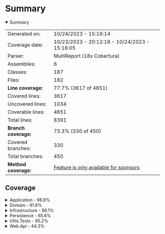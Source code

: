 # Summary
<details open><summary>Summary</summary>

|||
|:---|:---|
| Generated on: | 10/24/2023 - 15:16:14 |
| Coverage date: | 10/23/2023 - 20:12:18 - 10/24/2023 - 15:16:05 |
| Parser: | MultiReport (18x Cobertura) |
| Assemblies: | 6 |
| Classes: | 187 |
| Files: | 182 |
| **Line coverage:** | 77.7% (3617 of 4651) |
| Covered lines: | 3617 |
| Uncovered lines: | 1034 |
| Coverable lines: | 4651 |
| Total lines: | 8391 |
| **Branch coverage:** | 73.3% (330 of 450) |
| Covered branches: | 330 |
| Total branches: | 450 |
| **Method coverage:** | [Feature is only available for sponsors](https://reportgenerator.io/pro) |

</details>

## Coverage
<details><summary>Application - 98.8%</summary>

|**Name**|**Line**|**Branch**|
|:---|---:|---:|
|**Application**|**98.8%**|**96.9%**|
|Application.ApplicationDependency|100%||
|Application.UseCases.Clients.CreateClient.CreateClientUseCase|100%|100%|
|Application.UseCases.Clients.CreateClient.Errors.ClientRegistrationDocument<br/>IdAlreadyExistsError|100%||
|Application.UseCases.Clients.CreateClient.Errors.ClientRegistrationEmailAlr<br/>eadyExistsError|100%||
|Application.UseCases.Clients.CreateClient.Errors.ClientRegistrationWithoutE<br/>mailError|100%||
|Application.UseCases.Clients.GetAllClients.GetAllClientsUseCase|100%|100%|
|Application.UseCases.Clients.GetClientById.GetClientByIdUseCase|100%|100%|
|Application.UseCases.Common.Constants.Images|100%||
|Application.UseCases.Common.Errors.ClientNotFoundError|100%||
|Application.UseCases.Common.Errors.ProductCategoryNotFoundError|100%||
|Application.UseCases.Common.Errors.ProductNotFoundError|100%||
|Application.UseCases.Orders.AddOrderItem.AddOrderItemUseCase|100%|90%|
|Application.UseCases.Orders.AddOrderItem.Errors.OrderItemAlreadyExistsError|100%||
|Application.UseCases.Orders.CheckoutOrder.CheckoutOrderUseCase|100%|100%|
|Application.UseCases.Orders.CheckoutOrder.Errors.OrderStatusInvalidToBePaid<br/>Error|100%||
|Application.UseCases.Orders.CheckoutOrder.Errors.OrderWithoutMinimumItemsEr<br/>ror|100%||
|Application.UseCases.Orders.CheckoutOrder.Errors.PaymentAlreadyExistsForOrd<br/>erError|100%||
|Application.UseCases.Orders.Common.Errors.InvalidOrderStatusError|100%||
|Application.UseCases.Orders.Common.Errors.OrderNotFoundError|100%||
|Application.UseCases.Orders.CreateOrder.CreateOrderUseCase|90.9%|75%|
|Application.UseCases.Orders.CreateOrder.Errors.OrderOnGoingForClientError|0%||
|Application.UseCases.Orders.GetOrderById.GetOrderByIdUseCase|100%|100%|
|Application.UseCases.Orders.GetOrdersByStatus.GetOrdersByStatusUseCase|100%|100%|
|Application.UseCases.Orders.UpdateOrderStatus.UpdateOrderStatusUseCase|100%|87.5%|
|Application.UseCases.ProductCategories.CreateProductCategory.CreateProductC<br/>ategoryUseCase|100%|100%|
|Application.UseCases.ProductCategories.DeleteProductCategory.DeleteProductC<br/>ategoryUseCase|100%|100%|
|Application.UseCases.ProductCategories.GetAllProductCategories.GetAllProduc<br/>tCategoriesUseCase|100%|100%|
|Application.UseCases.ProductCategories.GetProductCategoryById.GetProductCat<br/>egoryByIdUseCase|100%|100%|
|Application.UseCases.ProductCategories.UpdateProductCategory.UpdateProductC<br/>ategoryUseCase|100%|100%|
|Application.UseCases.Products.CreateProduct.CreateProductUseCase|100%|100%|
|Application.UseCases.Products.DeleteProduct.DeleteProductUseCase|100%|100%|
|Application.UseCases.Products.GetAllProducts.GetAllProductsUseCase|100%|100%|
|Application.UseCases.Products.GetProductById.GetProductByIdUseCase|100%|100%|
|Application.UseCases.Products.GetProductImage.Errors.ProductImageNotFountEr<br/>ror|100%||
|Application.UseCases.Products.GetProductImage.GetProductImageUseCase|100%|100%|
|Application.UseCases.Products.GetProductsByCategory.GetProductsByCategoryUs<br/>eCase|100%|100%|
|Application.UseCases.Products.UpdateProduct.UpdateProductUseCase|100%|100%|
|Application.UseCases.Products.UploadProductImage.Errors.ProductImageInvalid<br/>ExtensionError|100%||
|Application.UseCases.Products.UploadProductImage.UploadProductImageUseCase|100%|100%|

</details>
<details><summary>Domain - 91.8%</summary>

|**Name**|**Line**|**Branch**|
|:---|---:|---:|
|**Domain**|**91.8%**|**85.5%**|
|Domain.Entities.ClientAggregate.Client|100%|100%|
|Domain.Entities.ClientAggregate.Errors.EmailInvalidAddressError|100%||
|Domain.Entities.ClientAggregate.Errors.FullNameInvalidLengthError|100%||
|Domain.Entities.ClientAggregate.Errors.FullNameMissingFirstNameError|100%||
|Domain.Entities.ClientAggregate.Errors.InvalidDocumentIdError|100%||
|Domain.Entities.ClientAggregate.Validators.CpfValidator|100%|100%|
|Domain.Entities.ClientAggregate.ValueObjects.ClientId|100%||
|Domain.Entities.ClientAggregate.ValueObjects.DocumentId|100%|100%|
|Domain.Entities.ClientAggregate.ValueObjects.DocumentIdExtensions|100%|50%|
|Domain.Entities.ClientAggregate.ValueObjects.Email|100%|100%|
|Domain.Entities.ClientAggregate.ValueObjects.EmailExtensions|100%|50%|
|Domain.Entities.ClientAggregate.ValueObjects.FullName|100%|100%|
|Domain.Entities.ClientAggregate.ValueObjects.FullNameExtensions|100%|50%|
|Domain.Entities.OrderAggregate.Errors.OrderAlreadyWithStatusError|100%||
|Domain.Entities.OrderAggregate.Errors.OrderInvalidStatusTransitionError|100%||
|Domain.Entities.OrderAggregate.Errors.OrderItemInvalidQuantityError|100%||
|Domain.Entities.OrderAggregate.Errors.PaymentAlreadyWithStatusError|100%||
|Domain.Entities.OrderAggregate.Errors.PaymentInvalidStatusTransitionError|100%||
|Domain.Entities.OrderAggregate.Order|100%|100%|
|Domain.Entities.OrderAggregate.OrderItem|94.4%|83.3%|
|Domain.Entities.OrderAggregate.Payment|100%|100%|
|Domain.Entities.OrderAggregate.ValueObjects.OrderId|100%||
|Domain.Entities.OrderAggregate.ValueObjects.OrderItemId|57.1%||
|Domain.Entities.OrderAggregate.ValueObjects.PaymentId|100%||
|Domain.Entities.OrderAggregate.ValueObjects.TrackId|100%||
|Domain.Entities.ProductAggregate.Errors.MoneyInvalidAmountError|100%||
|Domain.Entities.ProductAggregate.Errors.MoneyInvalidCurrencyError|100%||
|Domain.Entities.ProductAggregate.Errors.ProductCategoryDescriptionInvalidEr<br/>ror|100%||
|Domain.Entities.ProductAggregate.Errors.ProductCategoryDescriptionMaxLength<br/>Error|100%||
|Domain.Entities.ProductAggregate.Errors.StockInvalidQuantityError|100%||
|Domain.Entities.ProductAggregate.Product|100%|87.5%|
|Domain.Entities.ProductAggregate.ProductCategory|100%|100%|
|Domain.Entities.ProductAggregate.Stock|92.8%|100%|
|Domain.Entities.ProductAggregate.ValueObjects.Money|100%|100%|
|Domain.Entities.ProductAggregate.ValueObjects.ProductCategoryId|100%||
|Domain.Entities.ProductAggregate.ValueObjects.ProductId|100%||
|Domain.Entities.ProductAggregate.ValueObjects.StockId|57.1%||
|Domain.UseCases.Clients.Common.Responses.ClientResponse|100%|100%|
|Domain.UseCases.Clients.CreateClient.Requests.CreateClientRequest|100%||
|Domain.UseCases.Clients.GetClientById.Requests.GetClientByIdRequest|100%||
|Domain.UseCases.Orders.AddOrderItem.Requests.AddOrderItemRequest|100%||
|Domain.UseCases.Orders.CheckoutOrder.Requests.CheckoutOrderRequest|100%||
|Domain.UseCases.Orders.CheckoutOrder.Responses.CheckoutOrderResponse|100%||
|Domain.UseCases.Orders.Common.Responses.OrderItemResponse|80.7%|50%|
|Domain.UseCases.Orders.Common.Responses.OrderResponse|65.2%|0%|
|Domain.UseCases.Orders.Common.Responses.OrderTrackingDataResponse|100%||
|Domain.UseCases.Orders.Common.Responses.OrderTrackingResponse|100%||
|Domain.UseCases.Orders.Common.Responses.PaymentResponse|0%|0%|
|Domain.UseCases.Orders.CreateOrder.Requests.CreateOrderRequest|100%||
|Domain.UseCases.Orders.GetOrderById.Requests.GetOrderByIdRequest|100%||
|Domain.UseCases.Orders.GetOrdersByStatus.Requests.GetOrdersByStatusRequest|100%||
|Domain.UseCases.Orders.UpdateOrderStatus.Requests.UpdateOrderStatusRequest|100%||
|Domain.UseCases.ProductCategories.Common.Responses.ProductCategoryResponse|100%||
|Domain.UseCases.ProductCategories.CreateProductCategory.Request.CreateProdu<br/>ctCategoryRequest|100%||
|Domain.UseCases.ProductCategories.DeleteProductCategory.Request.DeleteProdu<br/>ctCategoryRequest|100%||
|Domain.UseCases.ProductCategories.GetProductCategoryById.Request.GetProduct<br/>CategoryByIdRequest|100%||
|Domain.UseCases.ProductCategories.UpdateProductCategory.Request.UpdateProdu<br/>ctCategoryRequest|100%||
|Domain.UseCases.Products.Common.Responses.ProductResponse|100%||
|Domain.UseCases.Products.CreateProduct.Requests.CreateProductRequest|100%||
|Domain.UseCases.Products.DeleteProduct.Requests.DeleteProductRequest|100%||
|Domain.UseCases.Products.GetProductById.Requests.GetProductByIdRequest|100%||
|Domain.UseCases.Products.GetProductImage.Requests.GetProductImageRequest|100%||
|Domain.UseCases.Products.GetProductsByCategory.Requests.GetProductsByCatego<br/>ryRequest|100%||
|Domain.UseCases.Products.UpdateProduct.Requests.UpdateProductRequest|100%||
|Domain.UseCases.Products.UploadProductImage.Requests.UploadProductImageRequ<br/>est|100%||
|System.Text.RegularExpressions.Generated|84.4%|73.2%|

</details>
<details><summary>Infrastructure - 96.1%</summary>

|**Name**|**Line**|**Branch**|
|:---|---:|---:|
|**Infrastructure**|**96.1%**|**100%**|
|Infrastructure.Common.Extensions.QueryableExtensions|100%|100%|
|Infrastructure.InfrastructureDependency|100%||
|Infrastructure.Repositories.ClientRepository|100%||
|Infrastructure.Repositories.OrderRepository|85.3%||
|Infrastructure.Repositories.PaymentRepository|100%||
|Infrastructure.Repositories.ProductCategoryRepository|100%||
|Infrastructure.Repositories.ProductRepository|100%||

</details>
<details><summary>Persistence - 65.6%</summary>

|**Name**|**Line**|**Branch**|
|:---|---:|---:|
|**Persistence**|**65.6%**|**100%**|
|Persistence.AppDbContext|90%|100%|
|Persistence.Configurations.ClientEntityTypeConfiguration|100%||
|Persistence.Configurations.OrderEntityTypeConfiguration|100%||
|Persistence.Configurations.OrderItemEntityTypeConfiguration|100%||
|Persistence.Configurations.PaymentEntityTypeConfiguration|100%||
|Persistence.Configurations.ProductCategoryEntityTypeConfiguration|100%||
|Persistence.Configurations.ProductEntityTypeConfiguration|100%||
|Persistence.Configurations.StockEntityTypeConfiguration|100%||
|Persistence.Migrations.AppDbContextModelSnapshot|0%||
|Persistence.Migrations.InitialCreateDb|97.3%||
|Persistence.PersistenceDependency|100%||

</details>
<details><summary>Utils.Tests - 95.2%</summary>

|**Name**|**Line**|**Branch**|
|:---|---:|---:|
|**Utils.Tests**|**95.2%**|**50%**|
|Utils.Tests.Builders.Api.ClientEndpoint.Requests.CreateClientEndpointReques<br/>tBuilder|100%||
|Utils.Tests.Builders.Api.ClientEndpoint.Responses.ClientEndpointResponseBui<br/>lder|100%||
|Utils.Tests.Builders.Api.ProductCategoryEndpoint.Requests.CreateProductCate<br/>goryEndpointRequestBuilder|100%||
|Utils.Tests.Builders.Api.ProductCategoryEndpoint.Responses.ProductCategoryE<br/>ndpointResponseBuilder|100%||
|Utils.Tests.Builders.Api.ProductEndpoint.Requests.CreateProductEndpointRequ<br/>estBuilder|100%||
|Utils.Tests.Builders.Api.ProductEndpoint.Responses.ProductEndpointResponseB<br/>uilder|100%||
|Utils.Tests.Builders.Application.Clients.Requests.CreateClientRequestBuilde<br/>r|100%||
|Utils.Tests.Builders.Application.Clients.Responses.ClientResponseBuilder|100%||
|Utils.Tests.Builders.Application.Orders.Requests.AddOrderItemRequestBuilder|100%||
|Utils.Tests.Builders.Application.Orders.Requests.CheckoutOrderRequestBuilde<br/>r|69.2%||
|Utils.Tests.Builders.Application.Orders.Requests.CreateOrderRequestBuilder|100%||
|Utils.Tests.Builders.Application.Orders.Requests.GetOrderByIdRequestBuilder|100%||
|Utils.Tests.Builders.Application.Orders.Requests.GetOrdersByStatusRequestBu<br/>ilder|84.6%||
|Utils.Tests.Builders.Application.Orders.Requests.UpdateOrderStatusRequestBu<br/>ilder|100%||
|Utils.Tests.Builders.Application.Orders.Responses.CheckoutOrderResponseBuil<br/>der|81.8%||
|Utils.Tests.Builders.Application.Orders.Responses.OrderItemResponseBuilder|72.8%|50%|
|Utils.Tests.Builders.Application.Orders.Responses.OrderTrackingResponseBuil<br/>der|85.7%||
|Utils.Tests.Builders.Application.ProductCategories.Requests.CreateProductCa<br/>tegoryRequestBuilder|100%||
|Utils.Tests.Builders.Application.Products.Requests.CreateProductRequestBuil<br/>der|100%||
|Utils.Tests.Builders.Application.Products.Requests.UpdateProductRequestBuil<br/>der|100%||
|Utils.Tests.Builders.Application.Products.Requests.UploadProductImageReques<br/>tBuilder|100%||
|Utils.Tests.Builders.Domain.Entities.ClientBuilder|100%||
|Utils.Tests.Builders.Domain.Entities.OrderBuilder|90.9%||
|Utils.Tests.Builders.Domain.Entities.OrderItemBuilder|100%||
|Utils.Tests.Builders.Domain.Entities.PaymentBuilder|67.7%||
|Utils.Tests.Builders.Domain.Entities.ProductBuilder|100%||
|Utils.Tests.Builders.Domain.Entities.ProductCategoryBuilder|100%||
|Utils.Tests.Builders.Domain.ValueObjects.MoneyBuilder|100%||

</details>
<details><summary>Web.Api - 44.3%</summary>

|**Name**|**Line**|**Branch**|
|:---|---:|---:|
|**Web.Api**|**44.3%**|**38.7%**|
|Program|100%|100%|
|Web.Api.Endpoints.ApiEndpoints|100%||
|Web.Api.Endpoints.ApiEndpointsExtensions|71.4%|50%|
|Web.Api.Endpoints.Clients.ClientEndpoints|65.4%|70%|
|Web.Api.Endpoints.Clients.Requests.CreateClientEndpointRequest|100%||
|Web.Api.Endpoints.Clients.Requests.Mapping.ClientEndpointRequestMapper|100%||
|Web.Api.Endpoints.Clients.Responses.ClientEndpointResponse|100%||
|Web.Api.Endpoints.Clients.Responses.Mapping.ClientEndpointResponseMapper|63.6%|0%|
|Web.Api.Endpoints.Common.Constants.ContentTypes|0%||
|Web.Api.Endpoints.Orders.OrderEndpoints|33%|42.8%|
|Web.Api.Endpoints.Orders.Requests.AddOrderItemEndpointRequest|0%||
|Web.Api.Endpoints.Orders.Requests.CreateOrderEndpointRequest|0%||
|Web.Api.Endpoints.Orders.Requests.Mapping.OrderEndpointRequestMapper|0%||
|Web.Api.Endpoints.Orders.Requests.UpdateOrderStatusEndpointRequest|0%||
|Web.Api.Endpoints.Orders.Responses.CreateOrderEndpointResponse|0%||
|Web.Api.Endpoints.Orders.Responses.Mapping.OrderEndpointResponseMapper|0%|0%|
|Web.Api.Endpoints.Orders.Responses.OrderCheckoutEndpointResponse|0%||
|Web.Api.Endpoints.Orders.Responses.OrderEndpointResponse|0%||
|Web.Api.Endpoints.Orders.Responses.OrderItemEndpointResponse|0%||
|Web.Api.Endpoints.Orders.Responses.OrderTrackingEndpointDataResponse|0%||
|Web.Api.Endpoints.Orders.Responses.OrderTrackingEndpointResponse|0%||
|Web.Api.Endpoints.ProductCategories.ProductCategoriesEndpoints|50%|62.5%|
|Web.Api.Endpoints.ProductCategories.Requests.CreateProductCategoryEndpointR<br/>equest|100%||
|Web.Api.Endpoints.ProductCategories.Requests.UpdateProductCategoryEndpointR<br/>equest|0%||
|Web.Api.Endpoints.ProductCategories.Responses.Mapping.ProductCategoryEndpoi<br/>ntResponseMapper|52.9%|0%|
|Web.Api.Endpoints.ProductCategories.Responses.ProductCategoryEndpointRespon<br/>se|100%||
|Web.Api.Endpoints.Products.ProductEndpoints|40%|60.7%|
|Web.Api.Endpoints.Products.Requests.CreateProductEndpointRequest|100%||
|Web.Api.Endpoints.Products.Requests.Mapping.ProductEndpointRequestMapper|100%||
|Web.Api.Endpoints.Products.Requests.UpdateProductEndpointRequest|0%||
|Web.Api.Endpoints.Products.Responses.Mapping.ProductEndpointResponseMapper|40.6%|0%|
|Web.Api.Endpoints.Products.Responses.ProductEndpointResponse|100%||
|Web.Api.Extensions.ApiError|0%||
|Web.Api.Extensions.FluentResultExtensions|0%|0%|
|Web.Api.Swagger.ConfigureSwaggerOptions|88.8%|75%|
|Web.Api.Swagger.SwaggerDefaultValues|0%|0%|

</details>
